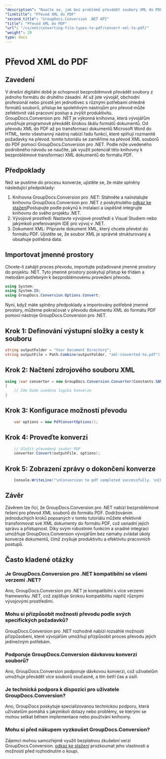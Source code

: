 ```yaml
---
"description": "Naučte se, jak bez problémů převádět soubory XML do PDF pomocí nástroje GroupDocs.Conversion pro .NET. Zvyšte efektivitu správy dokumentů."
"linktitle": "Převod XML do PDF"
"second_title": "GroupDocs.Conversion .NET API"
"title": "Převod XML do PDF"
"url": "/cs/net/converting-file-types-to-pdf/convert-xml-to-pdf/"
"weight": 29
type: docs
---
```

# Převod XML do PDF

## Zavedení
V dnešní digitální době je schopnost bezproblémově převádět soubory z jednoho formátu do druhého zásadní. Ať už jste vývojář, obchodní profesionál nebo prostě jen jednotlivec s různými potřebami ohledně formátů souborů, přístup ke spolehlivým nástrojům pro převod může zefektivnit váš pracovní postup a zvýšit produktivitu.
GroupDocs.Conversion pro .NET je výkonná knihovna, která vývojářům umožňuje programově převádět širokou škálu formátů dokumentů. Od převodu XML do PDF až po transformaci dokumentů Microsoft Word do HTML, tento všestranný nástroj nabízí řadu funkcí, které splňují rozmanité požadavky na převod.
tomto tutoriálu se zaměříme na převod XML souborů do PDF pomocí GroupDocs.Conversion pro .NET. Podle níže uvedeného podrobného návodu se naučíte, jak využít potenciál této knihovny k bezproblémové transformaci XML dokumentů do formátu PDF.
## Předpoklady
Než se pustíme do procesu konverze, ujistěte se, že máte splněny následující předpoklady:
1. Knihovna GroupDocs.Conversion pro .NET: Stáhněte a nainstalujte knihovnu GroupDocs.Conversion pro .NET z poskytnutého [odkaz ke stažení](https://releases.groupdocs.com/conversion/net/)Postupujte podle pokynů k instalaci a úspěšně integrujte knihovnu do svého projektu .NET.
2. Vývojové prostředí: Nastavte vývojové prostředí s Visual Studiem nebo jakýmkoli preferovaným IDE pro vývoj v .NET.
3. Dokument XML: Připravte dokument XML, který chcete převést do formátu PDF. Ujistěte se, že soubor XML je správně strukturovaný a obsahuje potřebná data.

## Importovat jmenné prostory
Chcete-li zahájit proces převodu, importujte požadované jmenné prostory do projektu .NET. Tyto jmenné prostory poskytují přístup ke třídám a metodám potřebným k bezproblémovému provedení převodu.

```csharp
using System;
using System.IO;
using GroupDocs.Conversion.Options.Convert;
```

Nyní, když máte splněny předpoklady a importovány potřebné jmenné prostory, můžeme pokračovat v převodu dokumentu XML do formátu PDF pomocí nástroje GroupDocs.Conversion pro .NET.
## Krok 1: Definování výstupní složky a cesty k souboru
```csharp
string outputFolder = "Your Document Directory";
string outputFile = Path.Combine(outputFolder, "xml-converted-to.pdf");
```
## Krok 2: Načtení zdrojového souboru XML
```csharp
using (var converter = new GroupDocs.Conversion.Converter(Constants.SAMPLE_XML))
{
	// Zde bude uvedena logika konverze
}
```
## Krok 3: Konfigurace možností převodu
```csharp
	var options = new PdfConvertOptions();
```
## Krok 4: Proveďte konverzi
```csharp
	// Uložit převedený soubor PDF
	converter.Convert(outputFile, options);
```
## Krok 5: Zobrazení zprávy o dokončení konverze
```csharp
	Console.WriteLine("\nConversion to pdf completed successfully. \nCheck output in {0}", outputFolder);
```

## Závěr
Závěrem lze říci, že GroupDocs.Conversion pro .NET nabízí bezproblémové řešení pro převod XML souborů do formátu PDF. Dodržováním jednoduchých kroků popsaných v tomto tutoriálu můžete efektivně transformovat své XML dokumenty do formátu PDF, což usnadní jejich správu a přístupnost.
Díky svým robustním funkcím a snadné integraci umožňuje GroupDocs.Conversion vývojářům bez námahy zvládat úkoly konverze dokumentů, čímž zvyšuje produktivitu a efektivitu pracovních postupů.
## Často kladené otázky
### Je GroupDocs.Conversion pro .NET kompatibilní se všemi verzemi .NET?
Ano, GroupDocs.Conversion pro .NET je kompatibilní s více verzemi frameworku .NET, což zajišťuje širokou kompatibilitu napříč různými vývojovými prostředími.
### Mohu si přizpůsobit možnosti převodu podle svých specifických požadavků?
GroupDocs.Conversion pro .NET rozhodně nabízí rozsáhlé možnosti přizpůsobení, které vývojářům umožňují přizpůsobit proces převodu jejich jedinečným potřebám.
### Podporuje GroupDocs.Conversion dávkovou konverzi souborů?
Ano, GroupDocs.Conversion podporuje dávkovou konverzi, což uživatelům umožňuje převádět více souborů současně, a tím šetří čas a úsilí.
### Je technická podpora k dispozici pro uživatele GroupDocs.Conversion?
Ano, GroupDocs poskytuje specializovanou technickou podporu, která uživatelům pomáhá s jakýmikoli dotazy nebo problémy, se kterými se mohou setkat během implementace nebo používání knihovny.
### Mohu si před nákupem vyzkoušet GroupDocs.Conversion?
Zájemci mohou samozřejmě využít bezplatnou zkušební verzi GroupDocs.Conversion. [odkaz ke stažení](https://releases.groupdocs.com/conversion/net/) prozkoumat jeho vlastnosti a možnosti před rozhodnutím o koupi.